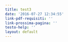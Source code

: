 ```yaml
---
title: test3
date: '2016-07-27 12:34:55'
link-pdf-requisiti: ''
link-prossima-pagina: ''
testo-help: ''
layout: default
---
```

